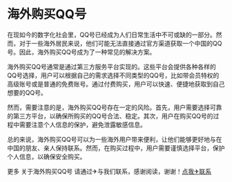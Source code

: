 # 海外购买QQ号

在现如今的数字化社会里，QQ号已经成为人们日常生活中不可或缺的一部分。然而，对于一些海外居民来说，他们可能无法直接通过官方渠道获取一个中国的QQ号。因此，海外购买QQ号成为了一种常见的解决方案。

海外购买QQ号通常是通过第三方服务平台实现的。这些平台会提供各种各样的QQ号选择，用户可以根据自己的需求选择不同类型的QQ号，比如带会员特权的高级账号或是普通的免费账号。通过付费购买，用户可以快速、便捷地获取到自己想要的QQ号。

然而，需要注意的是，海外购买QQ号存在一定的风险。首先，用户需要选择可靠的第三方平台，以确保所购买的QQ号合法、稳定。其次，用户在购买QQ号的过程中需要注意个人信息的保护，避免泄露敏感信息。

总的来说，海外购买QQ号可以为一些海外用户带来便利，让他们能够更好地与在中国的朋友、亲人保持联系。然而，在购买过程中，用户需要谨慎选择平台，保护个人信息，以确保安全购买。

更多 关于海外购买QQ号 请通过✈与我们联系，感谢阅读，谢谢！[点我✈联系](https://ads.k02.cc)